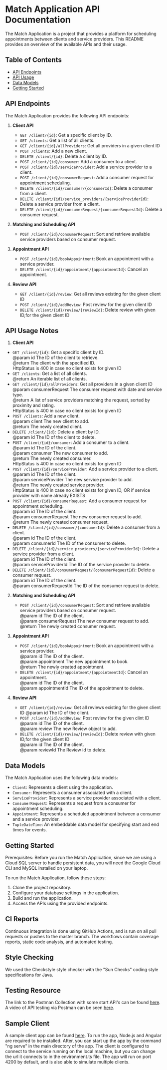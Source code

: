 # Match Application API Documentation

The Match Application is a project that provides a platform for scheduling appointments between clients and service
providers. This README provides an overview of the available APIs and their usage.

## Table of Contents

- [API Endpoints](#api-endpoints)
- [API Usage](#api-usage)
- [Data Models](#data-models)
- [Getting Started](#getting-started)

## API Endpoints

The Match Application provides the following API endpoints:

1. **Client API**

    - `GET /client/{id}`: Get a specific client by ID.
    - `GET /clients`: Get a list of all clients.
    - `GET /client/{id}/allProviders`: Get all providers in a given client ID
    - `POST /clients`: Add a new client.
    - `DELETE /client/{id}`: Delete a client by ID.
    - `POST /client/{id}/consumer`: Add a consumer to a client.
    - `POST /client/{id}/serviceProvider`: Add a service provider to a client.
    - `POST /client/{id}/consumerRequest`: Add a consumer request for appointment scheduling.
    - `DELETE /client/{id}/consumer/{consumerId}`: Delete a consumer from a client.
    - `DELETE /client/{id}/service_providers/{serviceProviderId}`: Delete a service provider from a client.
    - `DELETE /client/{id}/consumerRequest/{consumerRequestId}`: Delete a consumer request.

2. **Matching and Scheduling API**

    - `POST /client/{id}/consumerRequest`: Sort and retrieve available service providers based on consumer request.

3. **Appointment API**

    - `POST /client/{id}/bookAppointment`: Book an appointment with a service provider.
    - `DELETE /client/{id}/appointment/{appointmentId}`: Cancel an appointment.

4. **Review API**
    - `GET /client/{id}/review`: Get all reviews existing for the given client ID
    - `POST /client/{id}/addReview`: Post review for the given client ID
    - `DELETE /client/{id}/review/{reviewId}`: Delete review with given ID,for the given client ID

## API Usage Notes

1. **Client API**

 - `GET /client/{id}`: Get a specific client by ID.  
	    @param id The ID of the client to retrieve.  
        @return The client with the specified ID.  
                HttpStatus is 400 in case no client exists for given ID  
 - `GET /clients`: Get a list of all clients.   
	    @return An iterable list of all clients. 
 - `GET /client/{id}/allProviders`: Get all providers in a given client ID  
     @param consumerRequest The consumer request with date and service type.  
     @return A list of service providers matching the request, sorted by proximity and rating.  
                HttpStatus is 400 in case no client exists for given ID  
 - `POST /clients`: Add a new client.  
     @param client The new client to add.  
     @return The newly created client.  
 - `DELETE /client/{id}`: Delete a client by ID.  
     @param id The ID of the client to delete.
 - `POST /client/{id}/consumer`: Add a consumer to a client.  
     @param id       The ID of the client.  
     @param consumer The new consumer to add.  
     @return The newly created consumer.  
                HttpStatus is 400 in case no client exists for given ID  
 - `POST /client/{id}/serviceProvider`: Add a service provider to a client.  
     @param id               The ID of the client.  
     @param serviceProvider   The new service provider to add.  
     @return The newly created service provider.  
                HttpStatus is 400 in case no client exists for given ID, OR if service provider with name already EXISTS
 - `POST /client/{id}/consumerRequest`: Add a consumer request for appointment scheduling.  
     @param id                The ID of the client.  
     @param consumerRequest   The new consumer request to add.   
     @return The newly created consumer request.  
 - `DELETE /client/{id}/consumer/{consumerId}`: Delete a consumer from a client.  
     @param id         The ID of the client.  
     @param consumerId The ID of the consumer to delete.  
 - `DELETE /client/{id}/service_providers/{serviceProviderId}`: Delete a service provider from a client.   
     @param id                  The ID of the client.  
     @param serviceProviderId    The ID of the service provider to delete.  
 - `DELETE /client/{id}/consumerRequest/{consumerRequestId}`: Delete a consumer request.  
     @param id                   The ID of the client.  
     @param consumerRequestId    The ID of the consumer request to delete.  

2. **Matching and Scheduling API**

    - `POST /client/{id}/consumerRequest`: Sort and retrieve available service providers based on consumer request.  
    @param id                The ID of the client.  
    @param consumerRequest   The new consumer request to add.  
    @return The newly created consumer request.  

3. **Appointment API**

    - `POST /client/{id}/bookAppointment`: Book an appointment with a service provider.  
    @param id          The ID of the client.  
    @param appointment The new appointment to book.  
    @return The newly created appointment.  
    - `DELETE /client/{id}/appointment/{appointmentId}`: Cancel an appointment.  
    @param id              The ID of the client.  
    @param appointmentId   The ID of the appointment to delete.  

4. **Review API**
    - `GET /client/{id}/review`: Get all reviews existing for the given client ID
    @param id                The ID of the client.  
    - `POST /client/{id}/addReview`: Post review for the given clint ID
    @param id                The ID of the client.  
    @param review The new Review object to add.  
    - `DELETE /client/{id}/review/{reviewId}`:  Delete review with given ID,for  the given client ID  
    @param id                The ID of the client.  
    @param reviewId The Review id to delete.  


## Data Models

The Match Application uses the following data models:

- `Client`: Represents a client using the application.
- `Consumer`: Represents a consumer associated with a client.
- `ServiceProvider`: Represents a service provider associated with a client.
- `ConsumerRequest`: Represents a request from a consumer for appointment scheduling.
- `Appointment`: Represents a scheduled appointment between a consumer and a service provider.
- `TupleDateTime`: An embeddable data model for specifying start and end times for events.

## Getting Started

Prerequisites:
Before you run the Match Application, since we are using a Cloud SQL server to handle persistent data, you will need the
Google Cloud CLI and MySQL installed on your laptop.

To run the Match Application, follow these steps:

1. Clone the project repository.
2. Configure your database settings in the application.
3. Build and run the application.
4. Access the APIs using the provided endpoints.

## CI Reports

Continuous integration is done using GitHub Actions, and is run on all pull requests or pushes to the master branch. 
The workflows contain coverage reports, static code analysis, and automated testing.

## Style Checking

We used the Checkstyle style checker with the "Sun Checks" coding style specifications for Java.

## Testing Resource

The link to the Postman Collection with some start API's can be
found [here](https://app.getpostman.com/join-team?invite_code=409679a1dec844deadebd4a22f3c5acd&target_code=a92949bc4a1ae5d66291956ecbb26cf5).
A video of API testing via Postman can be seen [here](https://www.youtube.com/watch?v=fzW7lfTNeZs).

## Sample Client
A sample client app can be found [here](https://github.com/sm4410/coms4156-frontend). To run the app, Node.js and
Angular are required to be installed. After, you can start up the app by the command "ng serve" in the main directory
of the app. The client is configured to connect to the service running on the local machine, but you can change the
url it connects to in the environment.ts file. The app will run on port 4200 by default, and is also able to
simulate multiple clients. 